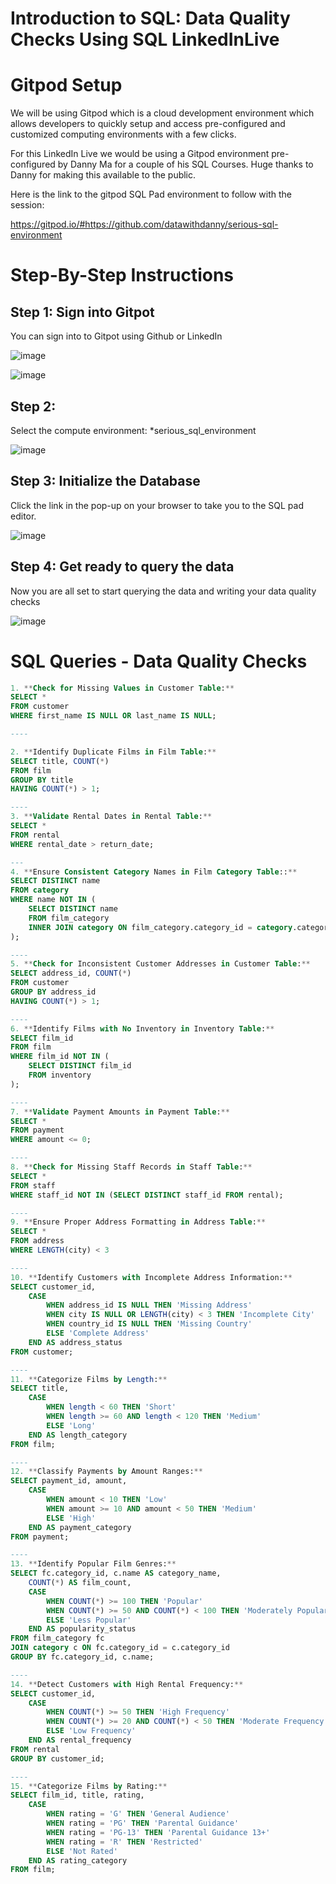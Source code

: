 # Introduction to SQL: Data Quality Checks Using SQL LinkedInLive

# Gitpod Setup

We will be using Gitpod which is a cloud development environment which allows developers to quickly setup and access pre-configured and customized computing environments with a few clicks.

For this LinkedIn Live we would be using a Gitpod environment pre-configured by Danny Ma for a couple of his SQL Courses. Huge thanks to Danny for making this available to the public.

Here is the link to the gitpod SQL Pad environment to follow with the session:

https://gitpod.io/#https://github.com/datawithdanny/serious-sql-environment

# Step-By-Step Instructions

## Step 1: Sign into Gitpot

You can sign into to Gitpot using Github or LinkedIn

![image](https://github.com/PeteNdiforchu/SQL_LinkedInLive/assets/157251680/247bb46d-f514-4293-92c1-f25d4bda917a)

![image](https://github.com/PeteNdiforchu/SQL_LinkedInLive/assets/157251680/a12dd391-9732-43f6-9687-92ed93ed178a)


## Step 2: 

Select the compute environment: *serious_sql_environment

![image](https://github.com/PeteNdiforchu/SQL_LinkedInLive/assets/157251680/a6a7d32b-cc56-46d1-a7d3-ad327ec42c92)

## Step 3: Initialize the Database

Click the link in the pop-up on your browser to take you to the SQL pad editor.

![image](https://github.com/PeteNdiforchu/SQL_LinkedInLive/assets/157251680/76590296-b9bf-4eee-8f26-fc7a4276a457)


## Step 4: Get ready to query the data

Now you are all set to start querying the data and writing your data quality checks

![image](https://github.com/PeteNdiforchu/SQL_LinkedInLive/assets/157251680/19ed6611-9b28-44bb-a191-18a15d21cc81)


# SQL Queries - Data Quality Checks

```sql
1. **Check for Missing Values in Customer Table:**
SELECT *
FROM customer
WHERE first_name IS NULL OR last_name IS NULL;

----

2. **Identify Duplicate Films in Film Table:**
SELECT title, COUNT(*)
FROM film
GROUP BY title
HAVING COUNT(*) > 1;

----
3. **Validate Rental Dates in Rental Table:**
SELECT *
FROM rental
WHERE rental_date > return_date;

---
4. **Ensure Consistent Category Names in Film Category Table::**
SELECT DISTINCT name
FROM category
WHERE name NOT IN (
    SELECT DISTINCT name
    FROM film_category
    INNER JOIN category ON film_category.category_id = category.category_id
);

----
5. **Check for Inconsistent Customer Addresses in Customer Table:**
SELECT address_id, COUNT(*)
FROM customer
GROUP BY address_id
HAVING COUNT(*) > 1;

----
6. **Identify Films with No Inventory in Inventory Table:**
SELECT film_id
FROM film
WHERE film_id NOT IN (
    SELECT DISTINCT film_id
    FROM inventory
);

----
7. **Validate Payment Amounts in Payment Table:**
SELECT *
FROM payment
WHERE amount <= 0;

----
8. **Check for Missing Staff Records in Staff Table:**
SELECT *
FROM staff
WHERE staff_id NOT IN (SELECT DISTINCT staff_id FROM rental);

----
9. **Ensure Proper Address Formatting in Address Table:**
SELECT *
FROM address
WHERE LENGTH(city) < 3

----
10. **Identify Customers with Incomplete Address Information:**
SELECT customer_id, 
    CASE 
        WHEN address_id IS NULL THEN 'Missing Address'
        WHEN city IS NULL OR LENGTH(city) < 3 THEN 'Incomplete City'
        WHEN country_id IS NULL THEN 'Missing Country'
        ELSE 'Complete Address'
    END AS address_status
FROM customer;

----
11. **Categorize Films by Length:**
SELECT title, 
    CASE 
        WHEN length < 60 THEN 'Short'
        WHEN length >= 60 AND length < 120 THEN 'Medium'
        ELSE 'Long'
    END AS length_category
FROM film;

----
12. **Classify Payments by Amount Ranges:**
SELECT payment_id, amount,
    CASE 
        WHEN amount < 10 THEN 'Low'
        WHEN amount >= 10 AND amount < 50 THEN 'Medium'
        ELSE 'High'
    END AS payment_category
FROM payment;

----
13. **Identify Popular Film Genres:**
SELECT fc.category_id, c.name AS category_name,
    COUNT(*) AS film_count,
    CASE 
        WHEN COUNT(*) >= 100 THEN 'Popular'
        WHEN COUNT(*) >= 50 AND COUNT(*) < 100 THEN 'Moderately Popular'
        ELSE 'Less Popular'
    END AS popularity_status
FROM film_category fc
JOIN category c ON fc.category_id = c.category_id
GROUP BY fc.category_id, c.name;

----
14. **Detect Customers with High Rental Frequency:**
SELECT customer_id,
    CASE 
        WHEN COUNT(*) >= 50 THEN 'High Frequency'
        WHEN COUNT(*) >= 20 AND COUNT(*) < 50 THEN 'Moderate Frequency'
        ELSE 'Low Frequency'
    END AS rental_frequency
FROM rental
GROUP BY customer_id;

----
15. **Categorize Films by Rating:**
SELECT film_id, title, rating,
    CASE 
        WHEN rating = 'G' THEN 'General Audience'
        WHEN rating = 'PG' THEN 'Parental Guidance'
        WHEN rating = 'PG-13' THEN 'Parental Guidance 13+'
        WHEN rating = 'R' THEN 'Restricted'
        ELSE 'Not Rated'
    END AS rating_category
FROM film;



